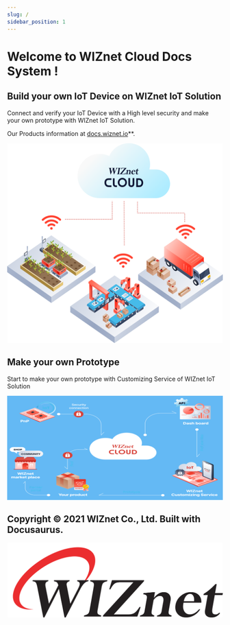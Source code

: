 ```yaml
---
slug: /
sidebar_position: 1
---
```


# Welcome to WIZnet Cloud Docs System !

## Build your own IoT Device on WIZnet IoT Solution

Connect and verify your IoT Device with a High level security and make your own prototype with WIZnet IoT Solution.

Our Products information at [docs.wiznet.io](https://docs.wiznet.io)**.

<!--- ![](../static/img/CLoud/IMAGES/ComptwoImg.3e3279d9.png) --->

![](../static/img/CLoud/IMAGES/comp1_img_1.c61e995f.png)



## Make your own Prototype

Start to make your own prototype with Customizing Service of WIZnet IoT Solution

![](../static/img/CLoud/IMAGES/own-prototype-cloud.png)



## Copyright © 2021 WIZnet Co., Ltd. Built with Docusaurus.

![](../static/img/croppedwiznetlogo.png)
